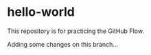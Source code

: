 # hello-world
This repository is for practicing the GitHub Flow.

Adding some changes on this branch...
